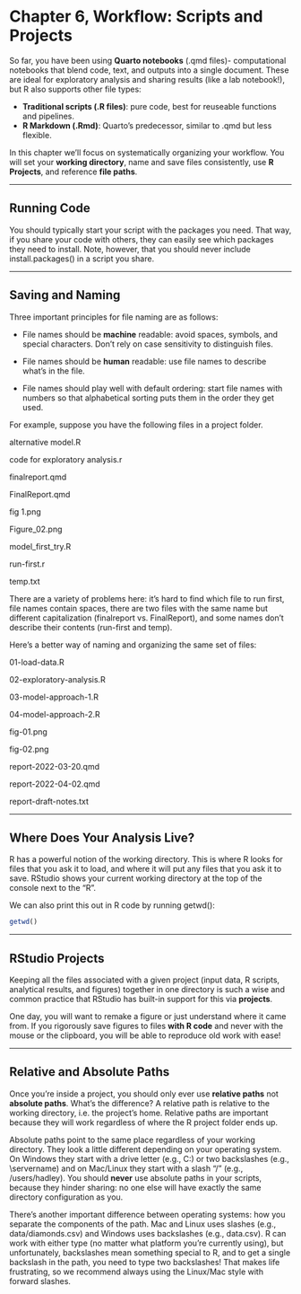 # Chapter 6, Workflow: Scripts and Projects


So far, you have been using **Quarto notebooks** (.qmd files)-
computational notebooks that blend code, text, and outputs into a single
document. These are ideal for exploratory analysis and sharing results
(like a lab notebook!), but R also supports other file types:

- **Traditional scripts (.R files)**: pure code, best for reuseable
  functions and pipelines.
- **R Markdown (.Rmd)**: Quarto’s predecessor, similar to .qmd but less
  flexible.

In this chapter we’ll focus on systematically organizing your workflow.
You will set your **working directory**, name and save files
consistently, use **R Projects**, and reference **file paths**.

------------------------------------------------------------------------

## Running Code

You should typically start your script with the packages you need. That
way, if you share your code with others, they can easily see which
packages they need to install. Note, however, that you should never
include install.packages() in a script you share.

------------------------------------------------------------------------

## Saving and Naming

Three important principles for file naming are as follows:

- File names should be **machine** readable: avoid spaces, symbols, and
  special characters. Don’t rely on case sensitivity to distinguish
  files.

- File names should be **human** readable: use file names to describe
  what’s in the file.

- File names should play well with default ordering: start file names
  with numbers so that alphabetical sorting puts them in the order they
  get used.

For example, suppose you have the following files in a project folder.

alternative model.R

code for exploratory analysis.r

finalreport.qmd

FinalReport.qmd

fig 1.png

Figure_02.png

model_first_try.R

run-first.r

temp.txt

There are a variety of problems here: it’s hard to find which file to
run first, file names contain spaces, there are two files with the same
name but different capitalization (finalreport vs. FinalReport), and
some names don’t describe their contents (run-first and temp).

Here’s a better way of naming and organizing the same set of files:

01-load-data.R

02-exploratory-analysis.R

03-model-approach-1.R

04-model-approach-2.R

fig-01.png

fig-02.png

report-2022-03-20.qmd

report-2022-04-02.qmd

report-draft-notes.txt

------------------------------------------------------------------------

## Where Does Your Analysis Live?

R has a powerful notion of the working directory. This is where R looks
for files that you ask it to load, and where it will put any files that
you ask it to save. RStudio shows your current working directory at the
top of the console next to the “R”.

We can also print this out in R code by running getwd():

``` r
getwd()
```

------------------------------------------------------------------------

## RStudio Projects

Keeping all the files associated with a given project (input data, R
scripts, analytical results, and figures) together in one directory is
such a wise and common practice that RStudio has built-in support for
this via **projects**.

One day, you will want to remake a figure or just understand where it
came from. If you rigorously save figures to files **with R code** and
never with the mouse or the clipboard, you will be able to reproduce old
work with ease!

------------------------------------------------------------------------

## Relative and Absolute Paths

Once you’re inside a project, you should only ever use **relative
paths** not **absolute paths**. What’s the difference? A relative path
is relative to the working directory, i.e. the project’s home. Relative
paths are important because they will work regardless of where the R
project folder ends up.

Absolute paths point to the same place regardless of your working
directory. They look a little different depending on your operating
system. On Windows they start with a drive letter (e.g., C:) or two
backslashes (e.g., \servername) and on Mac/Linux they start with a slash
“/” (e.g., /users/hadley). You should **never** use absolute paths in
your scripts, because they hinder sharing: no one else will have exactly
the same directory configuration as you.

There’s another important difference between operating systems: how you
separate the components of the path. Mac and Linux uses slashes (e.g.,
data/diamonds.csv) and Windows uses backslashes (e.g., data.csv). R can
work with either type (no matter what platform you’re currently using),
but unfortunately, backslashes mean something special to R, and to get a
single backslash in the path, you need to type two backslashes! That
makes life frustrating, so we recommend always using the Linux/Mac style
with forward slashes.

